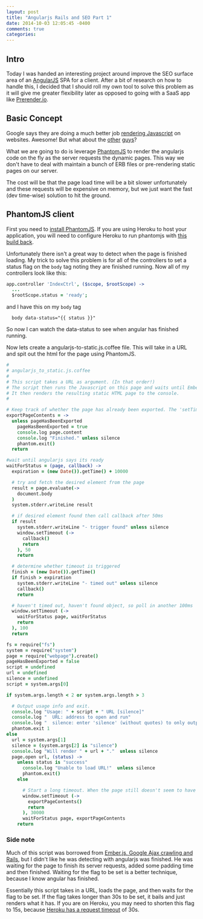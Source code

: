 ```yaml
---
layout: post
title: "Angularjs Rails and SEO Part 1"
date: 2014-10-03 12:05:45 -0400
comments: true
categories:
---
```


## Intro
Today I was handed an interesting project around improve the SEO surface area of an [AngularJS](https://angularjs.org/) SPA for a client.  After a bit of research on how to handle this, I decided that I should roll my own tool to solve this problem as it will give me greater flexibility later as opposed to going with a SaaS app like [Prerender.io](http://Prerender.io).

## Basic Concept
Google says they are doing a much better job [rendering Javascript](http://googlewebmastercentral.blogspot.com.es/2014/05/understanding-web-pages-better.html) on websites.  Awesome! But what about the [other](http://bing.com) [guys](http://duckduckgo.com)?

What we are going to do is leverage [PhantomJS](http://phantomjs.org/) to render the angularjs code on the fly as the server requests the dynamic pages.  This way we don't have to deal with maintain a bunch of ERB files or pre-rendering static pages on our server.

The cost will be that the page load time will be a bit slower unfortunately and these requests will be expensive on memory, but we just want the fast (dev time-wise) solution to hit the ground.

## PhantomJS client
First you need to [install PhantomJS](http://phantomjs.org/download.html).  If you are using Heroku to host your application, you will need to configure Heroku to run phantomjs with [this build back](https://github.com/stomita/heroku-buildpack-phantomjs).

Unfortunately there isn't a great way to detect when the page is finished loading.  My trick to solve this problem is for all of the controllers to set a status flag on the `body` tag noting they are finished running.  Now all of my controllers look like this:

```coffeescript app/assets/javascripts/app/controllers/index.js.coffee
app.controller 'IndexCtrl', ($scope, $rootScope) ->
  ...
  $rootScope.status = 'ready';
```

and I have this on my `body` tag

```slim app/views/layouts/application.html.slim
  body data-status="{{ status }}"
```

So now I can watch the data-status to see when angular has finished running.

Now lets create a angularjs-to-static.js.coffee file.  This will take in a URL and spit out the html for the page using PhantomJS.

```coffeescript lib/phantomjs/angularjs_to_static.js.coffee
#
# angularjs_to_static.js.coffee
#
# This script takes a URL as argument. (In that order!)
# The script then runs the Javascript on this page and waits until Ember has finished loading.
# It then renders the resulting static HTML page to the console.
#

# Keep track of whether the page has already been exported. The 'setTimeout' mess might cause it to be exported multiple times.
exportPageContents = ->
  unless pageHasBeenExported
    pageHasBeenExported = true
    console.log page.content
    console.log "Finished." unless silence
    phantom.exit()
  return

#wait until angularjs says its ready
waitForStatus = (page, callback) ->
  expiration = (new Date()).getTime() + 10000

  # try and fetch the desired element from the page
  result = page.evaluate(->
    document.body
  )
  system.stderr.writeLine result

  # if desired element found then call callback after 50ms
  if result
    system.stderr.writeLine "- trigger found" unless silence
    window.setTimeout (->
      callback()
      return
    ), 50
    return

  # determine whether timeout is triggered
  finish = (new Date()).getTime()
  if finish > expiration
    system.stderr.writeLine "- timed out" unless silence
    callback()
    return

  # haven't timed out, haven't found object, so poll in another 100ms
  window.setTimeout (->
    waitForStatus page, waitForStatus
    return
  ), 100
  return

fs = require("fs")
system = require("system")
page = require("webpage").create()
pageHasBeenExported = false
script = undefined
url = undefined
silence = undefined
script = system.args[0]

if system.args.length < 2 or system.args.length > 3

  # Output usage info and exit.
  console.log "Usage: " + script + " URL [silence]"
  console.log "  URL: address to open and run"
  console.log "  silence: enter 'silence' (without quotes) to only output the page content and suppress info messages"
  phantom.exit 1
else
  url = system.args[1]
  silence = (system.args[2] is "silence")
  console.log "Will render " + url + "."  unless silence
  page.open url, (status) ->
    unless status is "success"
      console.log "Unable to load URL!"  unless silence
      phantom.exit()
    else

      # Start a long timeout. When the page still doesn't seem to have finished loading after 30s, something has likely gone wrong. This timeout prevents a hangup of the server.
      window.setTimeout (->
        exportPageContents()
        return
      ), 30000
      waitForStatus page, exportPageContents
    return
```

### Side note
Much of this script was borrowed from [Ember.js, Google Ajax crawling and Rails](http://www.pieterjongsma.com/2013/01/11/ember-google-ajax-rails.html), but I didn't like he was detecting with angularjs was finished.  He was waiting for the page to finish its server requests, added some padding time and then finished.  Waiting for the flag to be set is a better technique, because I know angular has finished.

Essentially this script takes in a URL, loads the page, and then waits for the flag to be set.  If the flag takes longer than 30s to be set, it bails and just renders what it has.  If you are on Heroku, you may need to shorten this flag to 15s, because [Heroku has a request timeout](https://devcenter.heroku.com/articles/request-timeout) of 30s.
